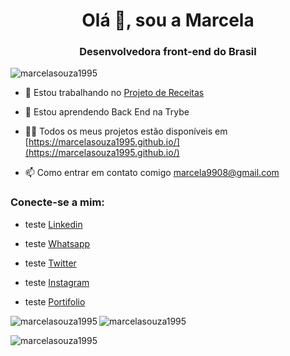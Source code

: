 <h1 align = "center"> Olá 👋, sou a Marcela </h1>
<h3 align = "center"> Desenvolvedora front-end do Brasil </h3>

<p align = "left"> <img src = "https://komarev.com/ghpvc/?username=marcelasouza1995&label=Profile%20views&color=0e75b6&style=flat" alt = "marcelasouza1995" /> </p>


- 🔭 Estou trabalhando no [Projeto de Receitas](https://github.com/tryber/sd-08-project-recipes-app/tree/main-group-16)

- 🌱 Estou aprendendo Back End na Trybe

- 👨‍💻 Todos os meus projetos estão disponíveis em [https://marcelasouza1995.github.io/](https://marcelasouza1995.github.io/)

- 📫 Como entrar em contato comigo marcela9908@gmail.com 

<h3 align = "left"> Conecte-se a mim: </h3>

- teste [Linkedin](https://www.linkedin.com/in/marcela-souza-834696153/)

- teste [Whatsapp](https://api.whatsapp.com/send?phone=5531997804875&text=Marcela%20Souza)

- teste [Twitter](https://twitter.com/MARCELA40843256)

- teste [Instagram](https://www.instagram.com/maarceelasoouza/)

- teste [Portifolio](https://marcelasouza1995.github.io/)



<p> <img align = "left" src = "https://github-readme-stats.vercel.app/api/top-langs?username=marcelasouza1995&show_icons=true&locale=en&layout=compact" alt = "marcelasouza1995" /> </p>
<tr>

<p> <img align = "center" src = "https://github-readme-stats.vercel.app/api?username=marcelasouza1995&show_icons=true&locale=en" alt = "marcelasouza1995" /> </p>

<tr>

<p> <img align = "center" src = "https://github-readme-streak-stats.herokuapp.com/?user=marcelasouza1995&" alt = "marcelasouza1995" /> </p>

